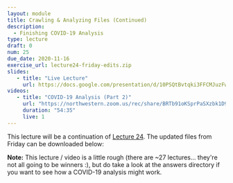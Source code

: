 ```yaml
---
layout: module
title: Crawling & Analyzing Files (Continued)
description:
  - Finishing COVID-19 Analysis
type: lecture
draft: 0
num: 25
due_date: 2020-11-16
exercise_url: lecture24-friday-edits.zip
slides: 
   - title: "Live Lecture"
     url: https://docs.google.com/presentation/d/10PSQtBvtqki3FFCMJuzFwuvl9J-UTYUn7upLlITGJUQ/edit?usp=sharing
videos:
   - title: "COVID-19 Analysis (Part 2)"
     url: "https://northwestern.zoom.us/rec/share/BRTb91oKSprPaSXzbk1D9HggCWq_0tMbtoUdkC2Owv_lr6dZB2afbO7U0J7uzJZW.5dXrYgKSqW1oyehR"
     duration: "54:35"
     live: 1
---
```


This lecture will be a continuation of [Lecture 24](week09-lecture03). The updated files from Friday can be downloaded below:

**Note:** This lecture / video is a little rough (there are ~27 lectures... they're not all going to be winners :), but do take a look at the answers directory if you want to see how a COVID-19 analysis might work.

